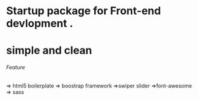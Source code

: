# Startup package for Front-end devlopment .
# simple and clean
###### Feature #######
=> html5 boilerplate
=> boostrap framework
=>swiper slider
=>font-awesome
=> sass


